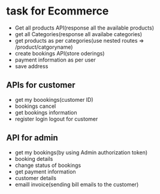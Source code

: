 <!-- marked down-same like html but not tags -->
# task for Ecommerce 
- Get all products API(response all the available products)
- get all Categories(response all availabe categories)
- get products as per categories(use nested routes => /product/catgoryname)
- create bookings API(store oderings)
- payment information as per user
- save address

## APIs for customer
- get my boookings(customer ID)
- bookings cancel
- get bookings information
-  register login logout for customer

## API for admin
- get my bookings(by using Admin authorization token)
- booking details
- change status of bookings
- get payment information
- customer details
- emaill invoice(sending bill emails to the customer)
